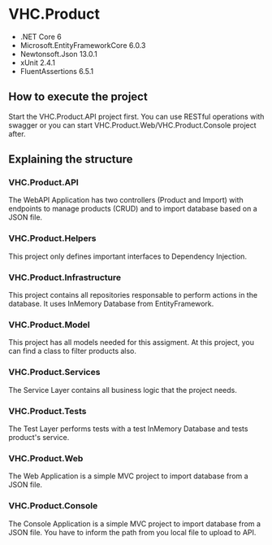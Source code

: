 # VHC.Product

- .NET Core 6
- Microsoft.EntityFrameworkCore 6.0.3
- Newtonsoft.Json 13.0.1
- xUnit 2.4.1
- FluentAssertions 6.5.1

## How to execute the project

Start the VHC.Product.API project first. You can use RESTful operations with swagger or you can start VHC.Product.Web/VHC.Product.Console project after.

## Explaining the structure

### VHC.Product.API

The WebAPI Application has two controllers (Product and Import) with endpoints to manage products (CRUD) and to import database based on a JSON file.

### VHC.Product.Helpers

This project only defines important interfaces to Dependency Injection.

### VHC.Product.Infrastructure

This project contains all repositories responsable to perform actions in the database. It uses InMemory Database from EntityFramework.

### VHC.Product.Model

This project has all models needed for this assigment. 
At this project, you can find a class to filter products also.

### VHC.Product.Services

The Service Layer contains all business logic that the project needs.

### VHC.Product.Tests

The Test Layer performs tests with a test InMemory Database and tests product's service.

### VHC.Product.Web

The Web Application is a simple MVC project to import database from a JSON file.

### VHC.Product.Console

The Console Application is a simple MVC project to import database from a JSON file. You have to inform the path from you local file to upload to API.

